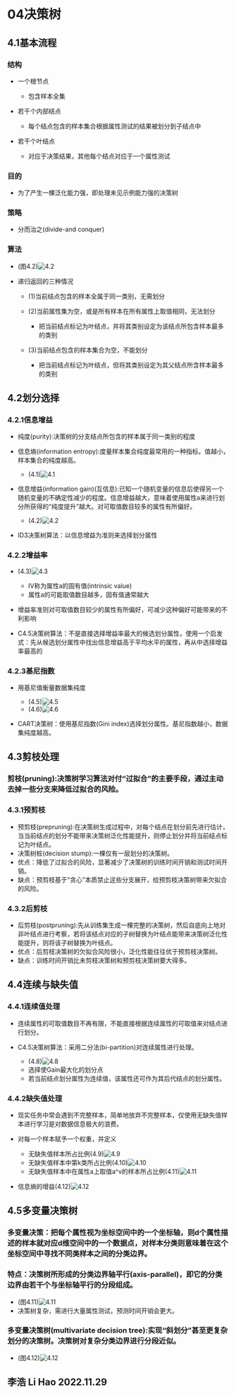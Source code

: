 # 04决策树

## 4.1基本流程

### 结构

- 一个根节点
  
  - 包含样本全集

- 若干个内部结点
  
  - 每个结点包含的样本集合根据属性测试的结果被划分到子结点中

- 若干个叶结点
  
  - 对应于决策结果，其他每个结点对应于一个属性测试

### 目的

- 为了产生一棵泛化能力强，即处理未见示例能力强的决策树

### 策略

- 分而治之(divide-and conquer)

### 算法

- (图4.2)![4.2](https://github.com/Lihao-me/My-MachineLearning/blob/main/03_Watermelon-Book-Notes/00_Images/4_2.png)

- 递归返回的三种情况
  
  - (1)当前结点包含的样本全属于同一类别，无需划分
  
  - (2)当前属性集为空，或是所有样本在所有属性上取值相同，无法划分
    
    - 把当前结点标记为叶结点，并将其类别设定为该结点所包含样本最多的类别
  
  - (3)当前结点包含的样本集合为空，不能划分
    
    - 把当前结点标记为叶结点，但将其类别设定为其父结点所含样本最多的类别

## 4.2划分选择

### 4.2.1信息增益

- 纯度(purity):决策树的分支结点所包含的样本属于同一类别的程度

- 信息熵(information entropy):度量样本集合纯度最常用的一种指标。值越小，样本集合的纯度越高。
  
  - (4.1)![4.1](https://github.com/Lihao-me/My-MachineLearning/blob/main/03_Watermelon-Book-Notes/00_Images/4-1.png)

- 信息增益(information gain)(互信息):已知一个随机变量的信息后使得另一个随机变量的不确定性减少的程度。信息增益越大，意味着使用属性a来进行划分所获得的“纯度提升”越大。对可取值数目较多的属性有所偏好。
  
  - (4.2)![4.2](https://github.com/Lihao-me/My-MachineLearning/blob/main/03_Watermelon-Book-Notes/00_Images/4-2.png)

- ID3决策树算法：以信息增益为准则来选择划分属性

### 4.2.2增益率

- (4.3)![4.3](https://github.com/Lihao-me/My-MachineLearning/blob/main/03_Watermelon-Book-Notes/00_Images/4-3.png)
  
  - Ⅳ称为属性a的固有值(intrinsic value)
  - 属性a的可能取值数目越多，固有值通常越大

- 增益率准则对可取值数目较少的属性有所偏好，可减少这种偏好可能带来的不利影响

- C4.5决策树算法：不是直接选择增益率最大的候选划分属性，使用一个启发式：先从候选划分属性中找出信息增益高于平均水平的属性，再从中选择增益率最高的

### 4.2.3基尼指数

- 用基尼值衡量数据集纯度
  
  - (4.5)![4.5](https://github.com/Lihao-me/My-MachineLearning/blob/main/03_Watermelon-Book-Notes/00_Images/4-5.png)
  - (4.6)![4.6](https://github.com/Lihao-me/My-MachineLearning/blob/main/03_Watermelon-Book-Notes/00_Images/4-6.png)

- CART决策树：使用基尼指数(Gini index)选择划分属性。基尼指数越小，数据集纯度越高。

## 4.3剪枝处理

### 剪枝(pruning):决策树学习算法对付“过拟合”的主要手段，通过主动去掉一些分支来降低过拟合的风险。

### 4.3.1预剪枝

- 预剪枝(prepruning):在决策树生成过程中，对每个结点在划分前先进行估计，当当前结点的划分不能带来决策树泛化性能提升，则停止划分并将当前结点标记为叶结点。
- 决策树桩(decision stump):一棵仅有一层划分的决策树。
- 优点：降低了过拟合的风险，显著减少了决策树的训练时间开销和测试时间开销。
- 缺点：预剪枝基于“贪心”本质禁止这些分支展开，给预剪枝决策树带来欠拟合的风险。

### 4.3.2后剪枝

- 后剪枝(postpruning):先从训练集生成一棵完整的决策树，然后自底向上地对非叶结点进行考察，若将该结点对应的子树替换为叶结点能带来决策树泛化性能提升，则将该子树替换为叶结点。
- 优点：后剪枝决策树的欠拟合风险很小，泛化性能往往优于预剪枝决策树。
- 缺点：训练时间开销比未剪枝决策树和预剪枝决策树要大得多。

## 4.4连续与缺失值

### 4.4.1连续值处理

- 连续属性的可取值数目不再有限，不能直接根据连续属性的可取值来对结点进行划分。

- C4.5决策树算法：采用二分法(bi-partition)对连续属性进行处理。
  
  - (4.8)![4.8](https://github.com/Lihao-me/My-MachineLearning/blob/main/03_Watermelon-Book-Notes/00_Images/4-8.png)
  - 选择使Gain最大化的划分点
  - 若当前结点划分属性为连续值，该属性还可作为其后代结点的划分属性。

### 4.4.2缺失值处理

- 现实任务中常会遇到不完整样本，简单地放弃不完整样本，仅使用无缺失值样本进行学习是对数据信息极大的浪费。

- 对每一个样本赋予一个权重，并定义
  
  - 无缺失值样本所占比例(4.9)![4.9](https://github.com/Lihao-me/My-MachineLearning/blob/main/03_Watermelon-Book-Notes/00_Images/4-9.png)
  - 无缺失值样本中第k类所占比例(4.10)![4.10](https://github.com/Lihao-me/My-MachineLearning/blob/main/03_Watermelon-Book-Notes/00_Images/4-10.png)
  - 无缺失值样本中在属性a上取值a^v的样本所占比例(4.11)![4.11](https://github.com/Lihao-me/My-MachineLearning/blob/main/03_Watermelon-Book-Notes/00_Images/4-11.png)

- 信息熵的增益(4.12)![4.12](https://github.com/Lihao-me/My-MachineLearning/blob/main/03_Watermelon-Book-Notes/00_Images/4-12.png)

## 4.5多变量决策树

### 多变量决策：把每个属性视为坐标空间中的一个坐标轴，则d个属性描述的样本就对应d维空间中的一个数据点，对样本分类则意味着在这个坐标空间中寻找不同类样本之间的分类边界。

### 特点：决策树所形成的分类边界轴平行(axis-parallel)，即它的分类边界由若干个与坐标轴平行的分段组成。

- (图4.11)![4.11](https://github.com/Lihao-me/My-MachineLearning/blob/main/03_Watermelon-Book-Notes/00_Images/4_11.png)
- 决策树复杂，需进行大量属性测试，预测时间开销会更大。

### 多变量决策树(multivariate decision tree):实现“斜划分”甚至更复杂划分的决策树。决策树对复杂分类边界进行分段近似。

- (图4.12)![4.12](https://github.com/Lihao-me/My-MachineLearning/blob/main/03_Watermelon-Book-Notes/00_Images/4_12.png)

## 李浩 Li Hao 2022.11.29
